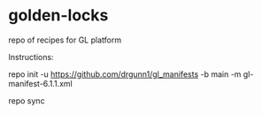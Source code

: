 # golden-locks
repo of recipes for GL platform

Instructions:

repo init -u https://github.com/drgunn1/gl_manifests -b main -m gl-manifest-6.1.1.xml

repo sync


